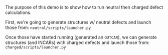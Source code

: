 The purpose of this demo is to show how to run neutral then charged defect calculations.

First, we're going to generate structures w/ neutral defects and launch those from: `neutral/scripts/launcher.py`

Once those have started running (generated an `OUTCAR`), we can generate structures (and INCARs) with charged defects and launch those from: `charged/scripts/launcher.py`
